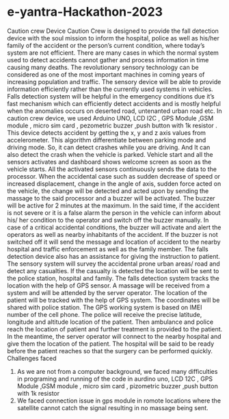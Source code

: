 # e-yantra-Hackathon-2023
Caution crew Device 
Caution Crew is designed to provide the fall detection device with the soul mission to inform the hospital, police as well as his/her family of the accident or the person’s current condition, where today’s system are not efficient. There are many cases in which the normal system used to detect accidents cannot gather and process information in time causing many deaths. The revolutionary sensory technology can be considered as one of the most important machines in coming years of increasing population and traffic. The sensory device will be able to provide information efficiently rather than the currently used systems in vehicles. Falls detection system will be helpful in the emergency conditions due it’s fast mechanism which can efficiently detect accidents and is mostly helpful when the anomalies occurs on deserted road, untenanted urban road etc.
In caution crew device, we used Arduino UNO, LCD  I2C , GPS Module ,GSM module , micro sim card , pezometric buzzer ,push button with 1k  resistor . This device detects accident by getting the x, y and z axis values from accelerometer. This algorithm differentiate between parking mode and driving mode. So, it can detect crashes while you are driving. And It can also detect the crash when the vehicle is parked.
 Vehicle start and all the sensors activates and dashboard shows welcome screen as soon as the vehicle starts. All the activated sensors continuously sends the data to the processor. When the accidental case such as sudden decrease of speed or increased displacement, change in the angle of axis, sudden force acted on the vehicle, the change will be detected and acted upon by sending the massage to the said processor and a buzzer will be activated. The buzzer will be active for 2 minutes at the maximum.  In the said time, if the accident is not severe or it is a false alarm the person in the vehicle can inform about his/ her condition to the operator and switch off the buzzer manually. In case of a critical accidental conditions, the buzzer will activate and alert the operators as well as nearby inhabitants of the accident. If the buzzer is not switched off it will send the message and location of accident to the nearby hospital and traffic enforcement as well as the family member.
The falls detection device also has an assistance for giving the instruction to patient. The sensory system will survey the accidental prone urban areas/ road and detect any casualties. If the casualty is detected the location will be sent to the police station, hospital and family. 
The falls detection system tracks the location with the help of GPS sensor. A massage will be received from a system and will be attended by the server operator. The location of the patient will be tracked with the help of GPS system. The coordinates will be shared with police station. The GPS working system is based on IMEI number of the cell phone. The police will receive the precise latitude, longitude and altitude location of the patient.  Then ambulance and police reach the location of patient and further treatment is provided to the patient.  In the meantime, the server operator will connect to the nearby hospital and give them the location of the patient. The hospital will be said to be ready before the patient reaches so that the surgery can be performed quickly. 
 Challenges faced
1.	As we are not from a computer background, we faced many difficulties in programing and running of the code in aurdino uno, LCD 12C , GPS Module ,GSM module , micro sim card , pizometric buzzer ,push button with 1k  resistor
2.	We faced connection issue in gps module in romote locations where the satellite cannot catch the signal resulting in no massage being sent. 
	
